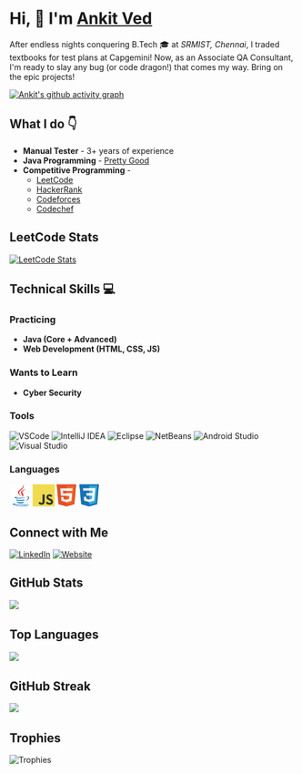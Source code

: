 # Hi, :wave: I'm [Ankit Ved](https://www.linkedin.com/in/ankit-ved-ashm/)

After endless nights conquering B.Tech :mortar_board: at *SRMIST, Chennai*, I traded textbooks for test plans at Capgemini! Now, as an Associate QA Consultant, I'm ready to slay any bug (or code dragon!) that comes my way. Bring on the epic projects!

[![Ankit's github activity graph](https://github-readme-activity-graph.vercel.app/graph?username=AnkitVS&theme=tokyo-night)](https://github.com/AnkitVS/github-readme-activity-graph)

## What I do :point_down:

- **Manual Tester** - 3+ years of experience
- **Java Programming** - [Pretty Good](https://www.hackerrank.com/RA1711020010042)
- **Competitive Programming** - 
  - [LeetCode](https://leetcode.com/anve_/)
  - [HackerRank](https://www.hackerrank.com/RA1711020010042)
  - [Codeforces](https://codeforces.com/profile/ashm_)
  - [Codechef](https://www.codechef.com/users/ashm_)

## LeetCode Stats

[![LeetCode Stats](https://leetcode.card.workers.dev/?username=anve_&theme=dark&font=baloo&border_radius=5px)](https://leetcode.com/anve_/)


## Technical Skills :computer:

### Practicing
- **Java (Core + Advanced)**
- **Web Development (HTML, CSS, JS)**

### Wants to Learn
- **Cyber Security**

### Tools
![VSCode](https://img.shields.io/badge/VSCode-007ACC?logo=visual-studio-code&logoColor=white&logoWidth=30&style=for-the-badge)
![IntelliJ IDEA](https://img.shields.io/badge/IntelliJ_IDEA-000000?logo=intellij-idea&logoColor=white&logoWidth=30&style=for-the-badge)
![Eclipse](https://img.shields.io/badge/Eclipse-2C2255?logo=eclipse&logoColor=white&logoWidth=30&style=for-the-badge)
![NetBeans](https://img.shields.io/badge/NetBeans-007CC1?logo=apache-netbeans&logoColor=white&logoWidth=30&style=for-the-badge)
![Android Studio](https://img.shields.io/badge/Android_Studio-3DDC84?logo=android-studio&logoColor=white&logoWidth=30&style=for-the-badge)
![Visual Studio](https://img.shields.io/badge/Visual_Studio-5C2D91?logo=visual-studio&logoColor=white&logoWidth=30&style=for-the-badge)

### Languages
<img src="https://raw.githubusercontent.com/devicons/devicon/master/icons/java/java-original.svg" alt="Java" style="width: 40px;"/><img src="https://raw.githubusercontent.com/devicons/devicon/master/icons/javascript/javascript-original.svg" alt="JavaScript" style="width: 40px;"/><img src="https://raw.githubusercontent.com/devicons/devicon/master/icons/html5/html5-original.svg" alt="HTML5" style="width: 40px;"/><img src="https://raw.githubusercontent.com/devicons/devicon/master/icons/css3/css3-original.svg" alt="CSS3" style="width: 40px;"/>

## Connect with Me

[![LinkedIn](https://img.shields.io/badge/LinkedIn-Ankit_Ved-blue?style=flat-square&logo=linkedin)](https://www.linkedin.com/in/ankit-ved-ashm/)
[![Website](https://img.shields.io/badge/Website-Ankit_Ved-blue?style=flat&logo=google-chrome)](https://ankitve.dev)



## GitHub Stats
<img src="https://github-readme-stats.vercel.app/api?username=AnkitVS&show_icons=true&hide_title=false&hide=issues&count_private=true&include_all_commits=true&theme=radical" width="400" />

## Top Languages
<img src="https://github-readme-stats.vercel.app/api/top-langs/?username=AnkitVS&layout=compact&theme=radical" width="400" />

## GitHub Streak
<img src="https://github-readme-streak-stats.herokuapp.com/?user=AnkitVS&theme=radical" width="400" />

## Trophies
![Trophies](https://github-profile-trophy.vercel.app/?username=AnkitVS&theme=radical&column=6&margin-w=15&margin-h=15)
